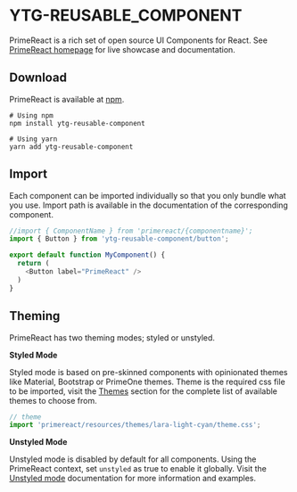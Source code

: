 # YTG-REUSABLE_COMPONENT

PrimeReact is a rich set of open source UI Components for React. See [PrimeReact homepage](https://primereact.org/) for live showcase and documentation.

## Download

PrimeReact is available at [npm](https://www.npmjs.com/package/primereact).

```
# Using npm
npm install ytg-reusable-component

# Using yarn
yarn add ytg-reusable-component
```

## Import

Each component can be imported individually so that you only bundle what you use. Import path is available in the documentation of the corresponding component.

```javascript
//import { ComponentName } from 'primereact/{componentname}';
import { Button } from 'ytg-reusable-component/button';

export default function MyComponent() {
  return (
    <Button label="PrimeReact" />
  )
}
```

## Theming

PrimeReact has two theming modes; styled or unstyled.

**Styled Mode**

Styled mode is based on pre-skinned components with opinionated themes like Material, Bootstrap or PrimeOne themes. Theme is the required css file to be imported, visit the [Themes](https://primereact.org/theming) section for the complete list of available themes to choose from.

```javascript
// theme
import 'primereact/resources/themes/lara-light-cyan/theme.css';
```

**Unstyled Mode**

Unstyled mode is disabled by default for all components. Using the PrimeReact context, set `unstyled` as true to enable it globally. Visit the [Unstyled mode](https://primereact.org/unstyled) documentation for more information and examples.


